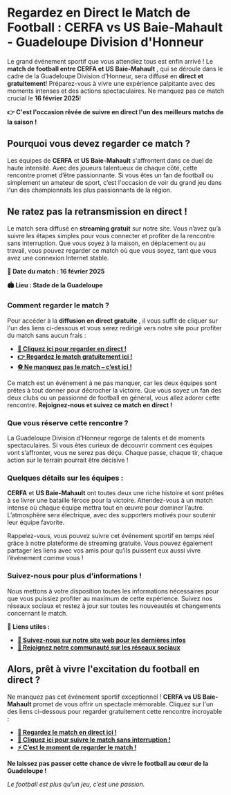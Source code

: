 # Regardez en Direct le Match de Football : **CERFA vs US Baie-Mahault** - Guadeloupe Division d'Honneur

Le grand événement sportif que vous attendiez tous est enfin arrivé ! Le **match de football entre CERFA et US Baie-Mahault** , qui se déroule dans le cadre de la Guadeloupe Division d'Honneur, sera diffusé en **direct et gratuitement**! Préparez-vous à vivre une expérience palpitante avec des moments intenses et des actions spectaculaires. Ne manquez pas ce match crucial le **16 février 2025**!

**👉 C'est l'occasion rêvée de suivre en direct l'un des meilleurs matchs de la saison !**

## Pourquoi vous devez regarder ce match ?

Les équipes de **CERFA** et **US Baie-Mahault** s'affrontent dans ce duel de haute intensité. Avec des joueurs talentueux de chaque côté, cette rencontre promet d’être passionnante. Si vous êtes un fan de football ou simplement un amateur de sport, c’est l'occasion de voir du grand jeu dans l'un des championnats les plus passionnants de la région.

## Ne ratez pas la retransmission en direct !

Le match sera diffusé en **streaming gratuit** sur notre site. Vous n’avez qu’à suivre les étapes simples pour vous connecter et profiter de la rencontre sans interruption. Que vous soyez à la maison, en déplacement ou au travail, vous pouvez regarder ce match où que vous soyez, tant que vous avez une connexion Internet stable.

**📅 Date du match : 16 février 2025**

**🏟️ Lieu : Stade de la Guadeloupe**

### Comment regarder le match ?

Pour accéder à la **diffusion en direct gratuite** , il vous suffit de cliquer sur l'un des liens ci-dessous et vous serez redirigé vers notre site pour profiter du match sans aucun frais :

- [**🎥 Cliquez ici pour regarder en direct !**](https://tinyurl.com/livestreamfreeo?st=CERFA+vs+US+Baie-Mahault&si=gh)
- [**👉 Regardez le match gratuitement ici !**](https://tinyurl.com/livestreamfreeo?st=CERFA+vs+US+Baie-Mahault&si=gh)
- [**⚽ Ne manquez pas le match – c’est ici !**](https://tinyurl.com/livestreamfreeo?st=CERFA+vs+US+Baie-Mahault&si=gh)

Ce match est un événement à ne pas manquer, car les deux équipes sont prêtes à tout donner pour décrocher la victoire. Que vous soyez un fan des deux clubs ou un passionné de football en général, vous allez adorer cette rencontre. **Rejoignez-nous et suivez ce match en direct !**

### Que vous réserve cette rencontre ?

La Guadeloupe Division d'Honneur regorge de talents et de moments spectaculaires. Si vous êtes curieux de découvrir comment ces équipes vont s’affronter, vous ne serez pas déçu. Chaque passe, chaque tir, chaque action sur le terrain pourrait être décisive !

### Quelques détails sur les équipes :

**CERFA** et **US Baie-Mahault** ont toutes deux une riche histoire et sont prêtes à se livrer une bataille féroce pour la victoire. Attendez-vous à un match intense où chaque équipe mettra tout en œuvre pour dominer l’autre. L’atmosphère sera électrique, avec des supporters motivés pour soutenir leur équipe favorite.

Rappelez-vous, vous pouvez suivre cet événement sportif en temps réel grâce à notre plateforme de streaming gratuite. Vous pouvez également partager les liens avec vos amis pour qu’ils puissent eux aussi vivre l’événement comme vous !

### Suivez-nous pour plus d'informations !

Nous mettons à votre disposition toutes les informations nécessaires pour que vous puissiez profiter au maximum de cette expérience. Suivez nos réseaux sociaux et restez à jour sur toutes les nouveautés et changements concernant le match.

**🔗 Liens utiles :**

- [**📱 Suivez-nous sur notre site web pour les dernières infos**](https://tinyurl.com/livestreamfreeo?st=CERFA+vs+US+Baie-Mahault&si=gh)
- [**💬 Rejoignez notre communauté sur les réseaux sociaux**](https://tinyurl.com/livestreamfreeo?st=CERFA+vs+US+Baie-Mahault&si=gh)

## Alors, prêt à vivre l'excitation du football en direct ?

Ne manquez pas cet événement sportif exceptionnel ! **CERFA vs US Baie-Mahault** promet de vous offrir un spectacle mémorable. Cliquez sur l'un des liens ci-dessous pour regarder gratuitement cette rencontre incroyable :

- [**🎉 Regardez le match en direct ici !**](https://tinyurl.com/livestreamfreeo?st=CERFA+vs+US+Baie-Mahault&si=gh)
- [**🔴 Cliquez ici pour suivre le match sans interruption !**](https://tinyurl.com/livestreamfreeo?st=CERFA+vs+US+Baie-Mahault&si=gh)
- [**⚡️ C’est le moment de regarder le match !**](https://tinyurl.com/livestreamfreeo?st=CERFA+vs+US+Baie-Mahault&si=gh)

**Ne laissez pas passer cette chance de vivre le football au cœur de la Guadeloupe !**

_Le football est plus qu’un jeu, c’est une passion._

